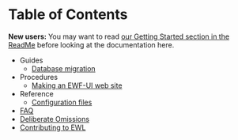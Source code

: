# Table of Contents

**New users:** You may want to read [our Getting Started section in the ReadMe](../README.md#getting-started) before looking at the documentation here.

* Guides
	* [Database migration](Guides/DatabaseMigration.md)
*	Procedures
	*	[Making an EWF-UI web site](Procedures/MakingEwfUiSite.md)
* Reference
	* [Configuration files](Reference/ConfigurationFiles.md)
*	[FAQ](Faq.md)
*	[Deliberate Omissions](DeliberateOmissions.md)
*	[Contributing to EWL](https://enduracode.fogbugz.com/default.asp?W5)